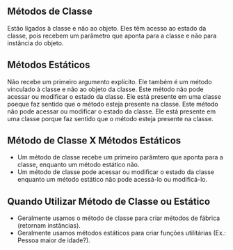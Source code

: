 ## Métodos de Classe
Estão ligados à classe e não ao objeto. Eles têm acesso ao estado da classe, pois recebem um parâmetro que aponta para
a classe e não para instância do objeto.

## Métodos Estáticos
Não recebe um primeiro argumento explícito. Ele também é um método vinculado à classe e não ao objeto da classe. Este
método não pode acessar ou modificar o estado da classe. Ele está presente em uma classe poeque faz sentido que o 
método esteja presente na classe. Este método não pode acessar ou modificar o estado da classe. Ele está presente em
uma classe porque faz sentido que o método esteja presente na classe.

## Método de Classe X Métodos Estáticos
* Um método de classe recebe um primeiro parâmtero que aponta para a classe, enquanto um método estático não.
* Um método de classe pode acessar ou modificar o estado da classe enquanto um método estático não pode acessá-lo ou
  modificá-lo.

## Quando Utilizar Método de Classe ou Estático
* Geralmente usamos o método de classe para criar métodos de fábrica (retornam instâncias).
* Geralmente usamos métodos estáticos para criar funções utilitárias (Ex.: Pessoa maior de idade?).